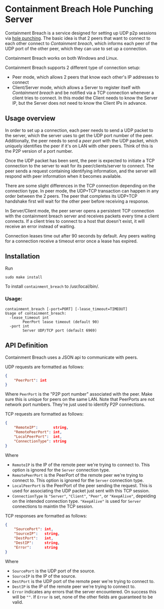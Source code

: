 # Containment Breach Hole Punching Server

Containment Breach is a service designed for setting up UDP p2p sessions via 
[hole punching](https://en.wikipedia.org/wiki/UDP_hole_punching). The basic idea is that
2 peers that want to connect to each other connect to _Containment breach_, which informs
each peer of the UDP port of the other peer, which they can use to set up a connection.

Containment Breach works on both Windows and Linux.

Containment Breach supports 2 different type of connection setup:

* Peer mode, which allows 2 peers that know each other's IP addresses to connect
* Client/Server mode, which allows a Server to register itself with _Containment breach_
  and be notified via a TCP connection whenever a client tries to connect. In this model
  the Client needs to know the Server IP, but the Server does not need to know the Client IPs
  in advance.

## Usage overview
In order to set up a connection, each peer needs to send a UDP packet to the server, which 
the server uses to get the UDP port number of the peer. Additionally, the peer needs to send
a _peer port_ with the UDP packet, which uniquely identifies the peer if it's on LAN with
other peers. Think of this is the P2P version of a port number.

Once the UDP packet has been sent, the peer is expected to initiate a TCP connection to the server
to wait for its peer/clients/server to connect. The peer sends a request containing identifying information,
and the server will respond with peer information when it becomes available.

There are some slight differences in the TCP connection depending on the connection type.
In peer mode, the UDP+TCP transaction can happen in any order between the 2 peers. The peer that 
completes its UDP+TCP handshake first will wait for the other peer before receiving a response.

In Server/Client mode, the peer server opens a persistent TCP connection with the containment breach
server and receives packets every time a client connects. If a client tries to connect to a host 
that doesn't exist, it will receive an error instead of waiting.

Connection leases time out after 90 seconds by default. Any peers waiting for a connection receive
a timeout error once a lease has expired.

## Installation

Run
```
sudo make install
```
To install `containment_breach` to /usr/local/bin/.

### Usage:
```
containment_breach [-port=PORT] [-lease_timeout=TIMEOUT]
Usage of containment_breach:
  -lease_timeout int
        PeerPort lease timeout (default 90)
  -port int
        Server UDP/TCP port (default 6969)
```


## API Definition
Containment Breach uses a JSON api to communicate with peers.

UDP requests are formatted as follows:
```json
{
	"PeerPort": int
}
```
Where `PeerPort` is the "P2P port number" associated with the peer. Make sure this is unique for peers on the same LAN.
Note that PeerPorts are not network port numbers. They're just used to identify P2P connections.

TCP requests are formatted as follows:
```json
{
	"RemoteIP":       string,
	"RemotePeerPort": int,
	"LocalPeerPort":  int,
	"ConnectionType": string
}
```
Where
* `RemoteIP` is the IP of the remote peer we're trying to connect to. This option is ignored for the `Server` connection type.
* `RemotePeerPort` is the PeerPort of the remote peer we're trying to connect to. This option is ignored for the `Server` connection type.
* `LocalPeerPort` is the PeerPort of the peer sending the request. This is used for associating the UDP packet just sent with this TCP session.
* `ConnectionType` is `"Server"`,  `"Client"`, `"Peer"`, or `"KeepAlive"`, depeiding on the intended connection type. `"KeepAlive"` is
  used for `Server` connections to maintin the TCP session.

TCP responses are formatted as follows:
```json
{
	"SourcePort": int,
	"SourceIP":   string,
	"DestPort":   int,
	"DestIP":     string,
	"Error":      string
}
```
Where
* `SourcePort` is the UDP port of the source.
* `SourceIP` is the IP of the source.
* `DestPort` is the UDP port of the remote peer we're trying to connect to.
* `DestIP` is the IP of the remote peer we're trying to connect to.
* `Error` indicates any errors that the server encountered. On success this will be `""`. If `Error` is set, none 
  of the other fields are guaranteed to be valid.

